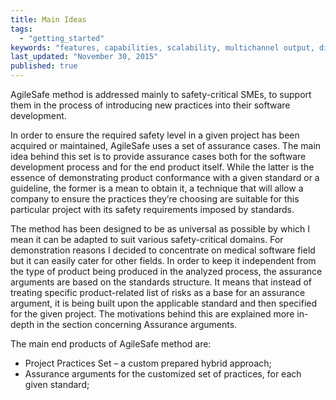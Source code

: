 ```yaml
---
title: Main Ideas
tags: 
  - "getting_started"
keywords: "features, capabilities, scalability, multichannel output, dita, hats, comparison, benefits"
last_updated: "November 30, 2015"
published: true
---
```


AgileSafe method is addressed mainly to safety-critical SMEs, to support them in the process of introducing new practices into their software development. 

In order to ensure the required safety level in a given project has been acquired or maintained, AgileSafe uses a set of assurance cases. The main idea behind this set is to provide assurance cases both for the software development process and for the end product itself. While the latter is the essence of demonstrating product conformance with a given standard or a guideline, the former is a mean to obtain it, a technique that will allow a company to ensure the practices they’re choosing are suitable for this particular project with its safety requirements imposed by standards. 

The method has been designed to be as universal as possible by which I mean it can be adapted to suit various safety-critical domains. For demonstration reasons I decided to concentrate on medical software field but it can easily cater for other fields. In order to keep it independent from the type of product being produced in the analyzed process, the assurance arguments are based on the standards structure. It means that instead of treating specific product-related list of risks as a base for an assurance argument, it is being built upon the applicable standard and then specified for the given project. The motivations behind this are explained more in-depth in the section concerning Assurance arguments.


The main end products of AgileSafe method are:

*	Project Practices Set – a custom prepared hybrid approach;
*	Assurance arguments for the customized set of practices, for each given standard;

